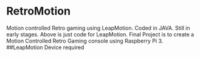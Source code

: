 # RetroMotion
Motion controlled Retro gaming using LeapMotion. Coded in JAVA. Still in early stages.
Above is just code for LeapMotion.
Final Project is to create a Motion Controlled Retro Gaming console using Raspberry Pi 3. 
##LeapMotion Device required
